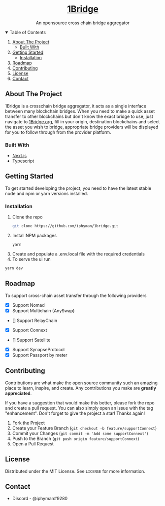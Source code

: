 <!-- [![Contributors][contributors-shield]][contributors-url]
[![Forks][forks-shield]][forks-url]
[![Stargazers][stars-shield]][stars-url]
[![Issues][issues-shield]][issues-url]
[![MIT License][license-shield]][license-url] -->

<div align="center">
  <a href="https://cassavaland.io">
    <h1>1Bridge</h1>
  </a>
  <p align="center">
    An opensource cross chain bridge aggregator
    <br />
    <!-- <a href="https://cassavaland.io">Live Demo dApp</a> |
    <a href="https://vimeo.com/717736971/0dde70ebd8">Demo video</a> -->
  </p>
</div>

<!-- TABLE OF CONTENTS -->
<details open>
  <summary>Table of Contents</summary>
  <ol>
    <li>
      <a href="#about-the-project">About The Project</a>
      <ul>
        <li><a href="#built-with">Built With</a></li>
      </ul>
    </li>
    <li>
      <a href="#getting-started">Getting Started</a>
      <ul>
        <li><a href="#installation">Installation</a></li>
      </ul>
    </li>
    <li><a href="#roadmap">Roadmap</a></li>
    <li><a href="#contributing">Contributing</a></li>
    <li><a href="#license">License</a></li>
    <li><a href="#contact">Contact</a></li>
  </ol>
</details>

<!-- ABOUT THE PROJECT -->

## About The Project

<!-- [![Product Name Screen Shot][product-screenshot]](https://example.com) -->

1Bridge is a crosschain bridge aggregator, it acts as a single interface between many blockchain bridges. When you need to make a quick asset transfer to other blockchains but don't know the exact bridge to use, just navigate to [1Bridge.org](https://1bridge.org), fill in your origin, destination blockchains and select the asset you wish to bridge, appropriate bridge providers will be displayed for you to follow through from the provider platform.

### Built With

- [Next.js](https://nextjs.org/)
- [Typescript](https://typescriptlang.org/)

<!-- GETTING STARTED -->

## Getting Started

To get started developing the project, you need to have the latest stable node and npm or yarn versions installed.

### Installation

1. Clone the repo
   ```sh
   git clone https://github.com/iphyman/1bridge.git
   ```
2. Install NPM packages
   ```sh
   yarn
   ```
3. Create and populate a .env.local file with the required credentials
4. To serve the ui run

```sh
yarn dev
```

## Roadmap

To support cross-chain asset transfer through the following providers

- [x] Support Nomad
- [x] Support Multichain (AnySwap)
- [] Support RelayChain
- [x] Support Connext
- [] Support Satellite
- [x] Support SynapseProtocol
- [x] Support Passport by meter

## Contributing

Contributions are what make the open source community such an amazing place to learn, inspire, and create. Any contributions you make are **greatly appreciated**.

If you have a suggestion that would make this better, please fork the repo and create a pull request. You can also simply open an issue with the tag "enhancement".
Don't forget to give the project a star! Thanks again!

1. Fork the Project
2. Create your Feature Branch (`git checkout -b feature/supportConnext`)
3. Commit your Changes (`git commit -m 'Add some supportConnext'`)
4. Push to the Branch (`git push origin feature/supportConnext`)
5. Open a Pull Request

<!-- LICENSE -->

## License

Distributed under the MIT License. See `LICENSE` for more information.

## Contact

- Discord - @iphyman#9280
